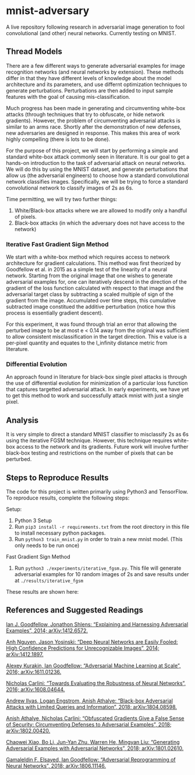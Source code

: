 # mnist-adversary
A live repository following research in adversarial image generation to fool convolutional (and other) neural networks. Currently testing on MNIST. 

## Thread Models
There are a few different ways to generate adversarial examples for image recognition networks (and neural networks by extension). These methods differ in that they have different levels of knowledge about the model architecture and its parameters, and use differnt optimization techniques to generate perturbations. Perturbations are then added to input sample features with the goal of causing mis-classification.

Much progress has been made in generating and circumventing white-box attacks (through techniques that try to obfuscate, or hide network gradients). However, the problem of circumventing adversarial attacks is similar to an arms race. Shortly after the demonstration of new defenses, new adversaries are designed in response. This makes this area of work highly compelling (there is lots to be done).

For the purpose of this project, we will start by performing a simple and standard white-box attack commonly seen in literature. It is our goal to get a hands-on introduction to the task of adversarial attack on neural networks. We will do this by using the MNIST dataset, and generate perturbations that allow us (the adversarial engineers) to choose how a standard convolutional network classifies images. Specifically, we will be trying to force a standard convolutional network to classify images of 2s as 6s. 

Time permitting, we will try two further things:

1) White/Black-box attacks where we are allowed to modify only a handful of pixels. 
2) Black-box attacks (in which the adversary does not have access to the network)

### Iterative Fast Gradient Sign Method 
We start with a white-box method which requires access to network architecture for gradient calculations. This method was first theorized by Goodfellow et al. in 2015 as a simple test of the linearity of a neural network. Starting from the original image that one wishes to generate adversarial examples for, one can iteratively descend in the direction of the gradient of the loss function calculated with respect to that image and the adversarial target class by subtracting a scaled multiple of sign of the gradient from the image. Accumulated over time steps, this cumulative subtracted image constitued the additive perturbation (notice how this process is essentially gradient descent).  

For this experiment, it was found through trial an error that allowing the perturbed image to be at most e < 0.14 away from the original was sufficient to allow consistent misclassification in the target direction. This e value is a per-pixel quantity and equates to the l_infinity distance metric from literature. 

### Differential Evolution 
An approach found in literature for black-box single pixel attacks is through the use of differential evolution for minimization of a particular loss function that captures targetted adversarial attack. In early experiments, we have yet to get this method to work and successfully attack mnist with just a single pixel. 

## Analysis 
It is very simple to direct a standard MNIST classifier to misclassify 2s as 6s using the iterative FGSM technique. However, this technique requires white-box access to the network and its gradients. Future work will involve further black-box testing and restrictions on the number of pixels that can be perturbed. 

## Steps to Reproduce Results 
The code for this project is written primarily using Python3 and TensorFlow. To reproduce results, complete the following steps:

Setup: 
1) Python 3 Setup 
2) Run `pip3 install -r requirements.txt` from the root directory in this file to install necessary python packages.
3) Run `python3 train_mnist.py` in order to train a new mnist model. (This only needs to be run once)

Fast Gradient Sign Method
1) Run `python3 ./experiments/iterative_fgsm.py`. This file will generate adversarial examples for 10 random images of 2s and save results under at `./results/iterative_fgsm`

These results are shown here: 


## References and Suggested Readings 
[Ian J. Goodfellow, Jonathon Shlens: “Explaining and Harnessing Adversarial Examples”, 2014; arXiv:1412.6572.](https://www.sri.inf.ethz.ch/riai2017/Explaining%20and%20Harnessing%20Adversarial%20Examples.pdf)

[Anh Nguyen, Jason Yosinski: “Deep Neural Networks are Easily Fooled: High Confidence Predictions for Unrecognizable Images”, 2014; arXiv:1412.1897.](https://arxiv.org/pdf/1412.1897.pdf)

[Alexey Kurakin, Ian Goodfellow: “Adversarial Machine Learning at Scale”, 2016; arXiv:1611.01236.](https://arxiv.org/pdf/1611.01236.pdf)

[Nicholas Carlini: “Towards Evaluating the Robustness of Neural Networks”, 2016; arXiv:1608.04644.](https://arxiv.org/pdf/1608.04644.pdf)

[Andrew Ilyas, Logan Engstrom, Anish Athalye: “Black-box Adversarial Attacks with Limited Queries and Information”, 2018; arXiv:1804.08598.](https://arxiv.org/pdf/1804.08598.pdf)

[Anish Athalye, Nicholas Carlini: “Obfuscated Gradients Give a False Sense of Security: Circumventing Defenses to Adversarial Examples”, 2018; arXiv:1802.00420.](https://arxiv.org/pdf/1802.00420.pdf)

[Chaowei Xiao, Bo Li, Jun-Yan Zhu, Warren He, Mingyan Liu: “Generating Adversarial Examples with Adversarial Networks”, 2018; arXiv:1801.02610.](https://arxiv.org/pdf/1801.02610.pdf)

[Gamaleldin F. Elsayed, Ian Goodfellow: “Adversarial Reprogramming of Neural Networks”, 2018; arXiv:1806.11146.](https://arxiv.org/pdf/1806.11146.pdf)